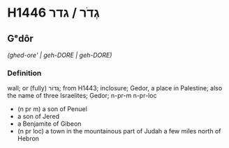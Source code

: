 # H1446 גְדֹר / גדר

## Gᵉdôr

_(ghed-ore' | ɡeh-DORE | ɡeh-DORE)_

### Definition

wall; or (fully) גְּדוֹר; from H1443; inclosure; Gedor, a place in Palestine; also the name of three Israelites; Gedor; n-pr-m n-pr-loc

- (n pr m) a son of Penuel
- a son of Jered
- a Benjamite of Gibeon
- (n pr loc) a town in the mountainous part of Judah a few miles north of Hebron
